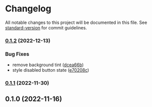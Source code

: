 # Changelog

All notable changes to this project will be documented in this file. See [standard-version](https://github.com/conventional-changelog/standard-version) for commit guidelines.

### [0.1.2](https://github.com/dessant/vueton/compare/v0.1.1...v0.1.2) (2022-12-13)


### Bug Fixes

* remove background tint ([dcea66b](https://github.com/dessant/vueton/commit/dcea66b410487328400940253a3f38ac8c4d3345))
* style disabled button state ([e70208c](https://github.com/dessant/vueton/commit/e70208c60ed6c9adf2b2f24b88e0e4e9f3c22232))

### [0.1.1](https://github.com/dessant/vueton/compare/v0.1.0...v0.1.1) (2022-11-30)

## 0.1.0 (2022-11-16)
